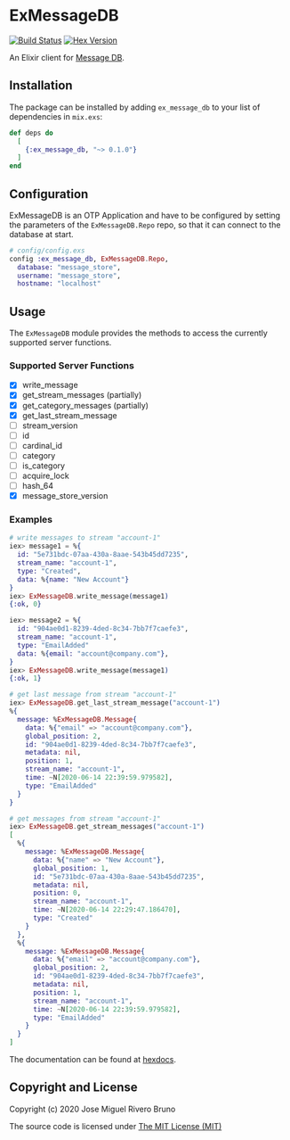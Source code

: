 # ExMessageDB

[![Build Status](https://josemrb.semaphoreci.com/badges/ex_message_db.svg)](https://josemrb.semaphoreci.com/projects/ex_message_db) [![Hex Version](https://img.shields.io/hexpm/v/ex_message_db.svg?style=flat)](https://hex.pm/packages/ex_message_db)

An Elixir client for [Message DB](https://github.com/message-db/message-db).

## Installation

The package can be installed by adding `ex_message_db` to your list of dependencies in `mix.exs`:

```elixir
def deps do
  [
    {:ex_message_db, "~> 0.1.0"}
  ]
end
```

## Configuration

ExMessageDB is an OTP Application and have to be configured by setting the parameters of the
`ExMessageDB.Repo` repo, so that it can connect to the database at start.

```elixir
# config/config.exs
config :ex_message_db, ExMessageDB.Repo,
  database: "message_store",
  username: "message_store",
  hostname: "localhost"
```

## Usage

The `ExMessageDB` module provides the methods to access the currently supported server functions.

### Supported Server Functions

- [x] write_message
- [x] get_stream_messages (partially)
- [x] get_category_messages (partially)
- [x] get_last_stream_message
- [ ] stream_version
- [ ] id
- [ ] cardinal_id
- [ ] category
- [ ] is_category
- [ ] acquire_lock
- [ ] hash_64
- [x] message_store_version

### Examples

```elixir
# write messages to stream "account-1"
iex> message1 = %{
  id: "5e731bdc-07aa-430a-8aae-543b45dd7235",
  stream_name: "account-1",
  type: "Created",
  data: %{name: "New Account"}
}
iex> ExMessageDB.write_message(message1)
{:ok, 0}

iex> message2 = %{
  id: "904ae0d1-8239-4ded-8c34-7bb7f7caefe3",
  stream_name: "account-1",
  type: "EmailAdded"
  data: %{email: "account@company.com"},
}
iex> ExMessageDB.write_message(message1)
{:ok, 1}

# get last message from stream "account-1"
iex> ExMessageDB.get_last_stream_message("account-1")
%{
  message: %ExMessageDB.Message{
    data: %{"email" => "account@company.com"},
    global_position: 2,
    id: "904ae0d1-8239-4ded-8c34-7bb7f7caefe3",
    metadata: nil,
    position: 1,
    stream_name: "account-1",
    time: ~N[2020-06-14 22:39:59.979582],
    type: "EmailAdded"
  }
}

# get messages from stream "account-1"
iex> ExMessageDB.get_stream_messages("account-1")
[
  %{
    message: %ExMessageDB.Message{
      data: %{"name" => "New Account"},
      global_position: 1,
      id: "5e731bdc-07aa-430a-8aae-543b45dd7235",
      metadata: nil,
      position: 0,
      stream_name: "account-1",
      time: ~N[2020-06-14 22:29:47.186470],
      type: "Created"
    }
  },
  %{
    message: %ExMessageDB.Message{
      data: %{"email" => "account@company.com"},
      global_position: 2,
      id: "904ae0d1-8239-4ded-8c34-7bb7f7caefe3",
      metadata: nil,
      position: 1,
      stream_name: "account-1",
      time: ~N[2020-06-14 22:39:59.979582],
      type: "EmailAdded"
    }
  }
]
```

The documentation can be found at [hexdocs](https://hexdocs.pm/ex_message_db/).

## Copyright and License

Copyright (c) 2020 Jose Miguel Rivero Bruno

The source code is licensed under [The MIT License (MIT)][license]

[license]: https://github.com/josemrb/ex_message_db/tree/master/LICENSE.md

